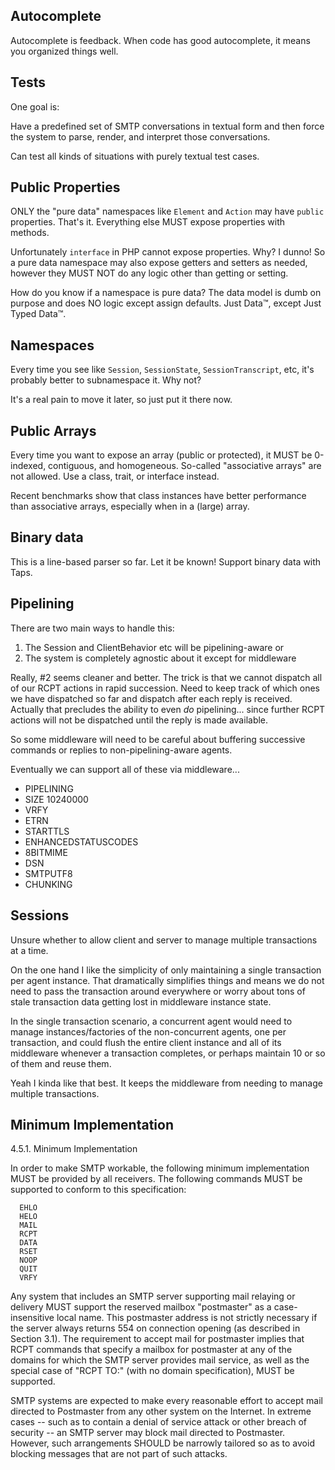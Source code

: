 Autocomplete
------------

Autocomplete is feedback. When code has good autocomplete, it means you
organized things well.


Tests
-----

One goal is:

Have a predefined set of SMTP conversations in textual form and then force the
system to parse, render, and interpret those conversations.

Can test all kinds of situations with purely textual test cases.


Public Properties
-----------------

ONLY the "pure data" namespaces like `Element` and `Action` may have `public`
properties. That's it. Everything else MUST expose properties with methods.

Unfortunately `interface` in PHP cannot expose properties. Why? I dunno! So a
pure data namespace may also expose getters and setters as needed, however they
MUST NOT do any logic other than getting or setting.

How do you know if a namespace is pure data? The data model is dumb on purpose
and does NO logic except assign defaults. Just Data™, except Just Typed Data™.


Namespaces
----------

Every time you see like `Session`, `SessionState`, `SessionTranscript`, etc,
it's probably better to subnamespace it. Why not?

It's a real pain to move it later, so just put it there now.


Public Arrays
-------------

Every time you want to expose an array (public or protected), it MUST be
0-indexed, contiguous, and homogeneous. So-called "associative arrays" are not
allowed. Use a class, trait, or interface instead.

Recent benchmarks show that class instances have better performance than
associative arrays, especially when in a (large) array.


Binary data
-----------

This is a line-based parser so far. Let it be known! Support binary data with
Taps.


Pipelining
----------

There are two main ways to handle this:

1. The Session and ClientBehavior etc will be pipelining-aware or
2. The system is completely agnostic about it except for middleware

Really, #2 seems cleaner and better. The trick is that we cannot dispatch
all of our RCPT actions in rapid succession. Need to keep track of which ones
we have dispatched so far and dispatch after each reply is received. Actually
that precludes the ability to even *do* pipelining... since further RCPT actions
will not be dispatched until the reply is made available.

So some middleware will need to be careful about buffering successive commands
or replies to non-pipelining-aware agents.

Eventually we can support all of these via middleware...

- PIPELINING
- SIZE 10240000
- VRFY
- ETRN
- STARTTLS
- ENHANCEDSTATUSCODES
- 8BITMIME
- DSN
- SMTPUTF8
- CHUNKING


Sessions
--------

Unsure whether to allow client and server to manage multiple transactions at a
time.

On the one hand I like the simplicity of only maintaining a single transaction
per agent instance. That dramatically simplifies things and means we do not
need to pass the transaction around everywhere or worry about tons of stale
transaction data getting lost in middleware instance state.

In the single transaction scenario, a concurrent agent would need to manage
instances/factories of the non-concurrent agents, one per transaction, and could
flush the entire client instance and all of its middleware whenever a transaction
completes, or perhaps maintain 10 or so of them and reuse them.

Yeah I kinda like that best. It keeps the middleware from needing to manage
multiple transactions.


Minimum Implementation
----------------------

4.5.1.  Minimum Implementation

   In order to make SMTP workable, the following minimum implementation
   MUST be provided by all receivers.  The following commands MUST be
   supported to conform to this specification:

      EHLO
      HELO
      MAIL
      RCPT
      DATA
      RSET
      NOOP
      QUIT
      VRFY

   Any system that includes an SMTP server supporting mail relaying or
   delivery MUST support the reserved mailbox "postmaster" as a case-
   insensitive local name.  This postmaster address is not strictly
   necessary if the server always returns 554 on connection opening (as
   described in Section 3.1).  The requirement to accept mail for
   postmaster implies that RCPT commands that specify a mailbox for
   postmaster at any of the domains for which the SMTP server provides
   mail service, as well as the special case of "RCPT TO:<Postmaster>"
   (with no domain specification), MUST be supported.

   SMTP systems are expected to make every reasonable effort to accept
   mail directed to Postmaster from any other system on the Internet.
   In extreme cases -- such as to contain a denial of service attack or
   other breach of security -- an SMTP server may block mail directed to
   Postmaster.  However, such arrangements SHOULD be narrowly tailored
   so as to avoid blocking messages that are not part of such attacks.



